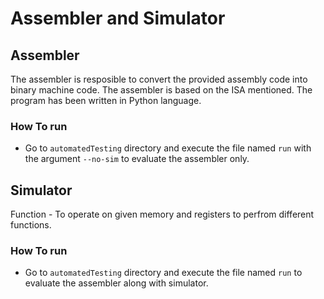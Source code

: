 # Assembler and Simulator

## Assembler
The assembler is resposible to convert the provided assembly code into binary machine code. The assembler is based on the ISA mentioned. The program has been written in Python language.

### How To run
* Go to ``automatedTesting`` directory and execute the file named ``run`` with the argument ``--no-sim`` to evaluate the assembler only.

## Simulator
Function - To operate on given memory and registers to perfrom different functions.

### How To run
* Go to ``automatedTesting`` directory and execute the file named ``run`` to evaluate the assembler along with simulator.
